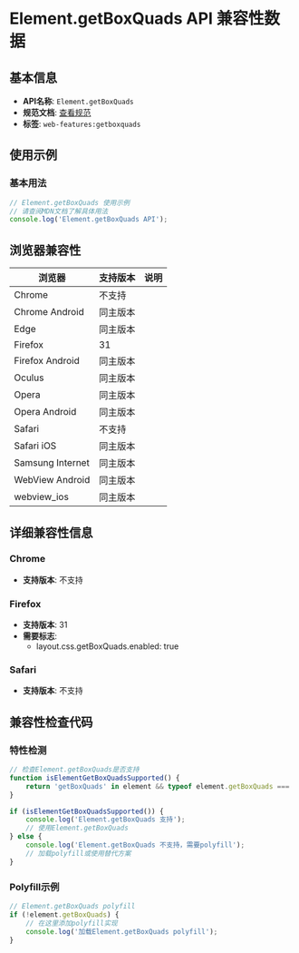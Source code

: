 # Element.getBoxQuads API 兼容性数据

## 基本信息

- **API名称**: `Element.getBoxQuads`
- **规范文档**: [查看规范](https://drafts.csswg.org/cssom-view/#dom-geometryutils-getboxquads)
- **标签**: `web-features:getboxquads`

## 使用示例

### 基本用法

```javascript
// Element.getBoxQuads 使用示例
// 请查阅MDN文档了解具体用法
console.log('Element.getBoxQuads API');
```

## 浏览器兼容性

| 浏览器 | 支持版本 | 说明 |
|--------|----------|------|
| Chrome | 不支持 |  |
| Chrome Android | 同主版本 |  |
| Edge | 同主版本 |  |
| Firefox | 31 |  |
| Firefox Android | 同主版本 |  |
| Oculus | 同主版本 |  |
| Opera | 同主版本 |  |
| Opera Android | 同主版本 |  |
| Safari | 不支持 |  |
| Safari iOS | 同主版本 |  |
| Samsung Internet | 同主版本 |  |
| WebView Android | 同主版本 |  |
| webview_ios | 同主版本 |  |

## 详细兼容性信息

### Chrome

- **支持版本**: 不支持

### Firefox

- **支持版本**: 31
- **需要标志**: 
  - layout.css.getBoxQuads.enabled: true

### Safari

- **支持版本**: 不支持

## 兼容性检查代码

### 特性检测

```javascript
// 检查Element.getBoxQuads是否支持
function isElementGetBoxQuadsSupported() {
    return 'getBoxQuads' in element && typeof element.getBoxQuads === 'function';
}

if (isElementGetBoxQuadsSupported()) {
    console.log('Element.getBoxQuads 支持');
    // 使用Element.getBoxQuads
} else {
    console.log('Element.getBoxQuads 不支持，需要polyfill');
    // 加载polyfill或使用替代方案
}
```

### Polyfill示例

```javascript
// Element.getBoxQuads polyfill
if (!element.getBoxQuads) {
    // 在这里添加polyfill实现
    console.log('加载Element.getBoxQuads polyfill');
}
```

